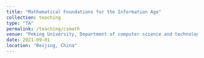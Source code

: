 ```yaml
---
title: "Mathematical Foundations for the Information Age"
collection: teaching
type: "TA"
permalink: /teaching/csmath
venue: "Peking University, Department of computer science and technology"
date: 2021-09-01
location: "Beijing, China"
---
```

